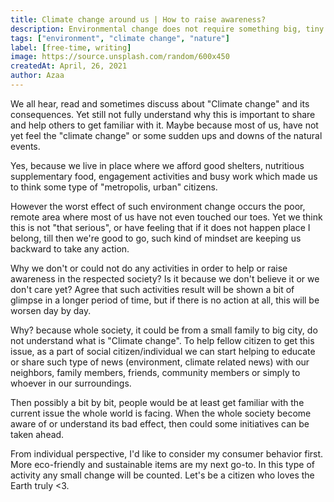 ```yaml
---
title: Climate change around us | How to raise awareness?
description: Environmental change does not require something big, tiny steps can lead something greater. Recent a few weeks, I am curious about climate change and its effect in our Nature, would like to join this movement, in order to others get familiar with it.
tags: ["environment", "climate change", "nature"]
label: [free-time, writing]
image: https://source.unsplash.com/random/600x450
createdAt: April, 26, 2021
author: Azaa
---
```


We all hear, read and sometimes discuss about "Climate change" and its consequences. Yet still not fully understand why this is important to share and help others to get familiar with it. Maybe because most of us, have not yet feel the "climate change" or some sudden ups and downs of the natural events.

Yes, because we live in place where we afford good shelters, nutritious supplementary food, engagement activities and busy work which made us to think some type of "metropolis, urban" citizens.

However the worst effect of such environment change occurs the poor, remote area where most of us have not even touched our toes. Yet we think this is not "that serious", or have feeling that if it does not happen place I belong, till then we're good to go, such kind of mindset are keeping us backward to take any action.

Why we don't or could not do any activities in order to help or raise awareness in the respected society? Is it because we don't believe it or we don't care yet? Agree that such activities result will be shown a bit of glimpse in a longer period of time, but if there is no action at all, this will be worsen day by day.

Why? because whole society, it could be from a small family to big city, do not understand what is "Climate change". To help fellow citizen to get this issue, as a part of social citizen/individual we can start helping to educate or share such type of news (environment, climate related news) with our neighbors, family members, friends, community members or simply to whoever in our surroundings.

Then possibly a bit by bit, people would be at least get familiar with the current issue the whole world is facing. When the whole society become aware of or understand its bad effect, then could some initiatives can be taken ahead.

From individual perspective, I'd like to consider my consumer behavior first. More eco-friendly and sustainable items are my next go-to. In this type of activity any small change will be counted. Let's be a citizen who loves the Earth truly <3.
